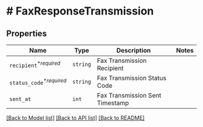 # # FaxResponseTransmission



## Properties

Name | Type | Description | Notes
------------ | ------------- | ------------- | -------------
| `recipient`<sup>*_required_</sup> | ```string``` |  Fax Transmission Recipient  |  |
| `status_code`<sup>*_required_</sup> | ```string``` |  Fax Transmission Status Code  |  |
| `sent_at` | ```int``` |  Fax Transmission Sent Timestamp  |  |

[[Back to Model list]](../../README.md#models) [[Back to API list]](../../README.md#endpoints) [[Back to README]](../../README.md)

